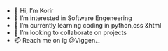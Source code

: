 - 👋 Hi, I’m Korir
- 👀 I’m interested in Software Engeneering
- 🌱 I’m currently learning coding in python,css &html
- 💞️ I’m looking to collaborate on projects
- 📫 Reach me on ig @Viggen._

<!---
ViggenKorir/ViggenKorir is a ✨ special ✨ repository because its `README.md` (this file) appears on your GitHub profile.
You can click the Preview link to take a look at your changes.
--->
